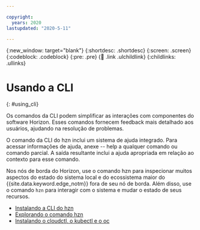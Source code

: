 ```yaml
---

copyright:
  years: 2020
lastupdated: "2020-5-11"

---
```


{:new_window: target="blank"}
{:shortdesc: .shortdesc}
{:screen: .screen}
{:codeblock: .codeblock}
{:pre: .pre}
{:child: .link .ulchildlink}
{:childlinks: .ullinks}

# Usando a CLI
{: #using_cli}

Os comandos da CLI podem simplificar as interações com componentes do software Horizon. Esses comandos fornecem feedback mais detalhado aos usuários, ajudando na resolução de problemas.

O comando da CLI do hzn inclui um sistema de ajuda integrado. Para acessar informações de ajuda, anexe -- help a qualquer comando ou comando parcial. A saída resultante inclui a ajuda apropriada em relação ao contexto para esse comando.

Nos nós de borda do Horizon, use o comando hzn para inspecionar muitos aspectos do estado do sistema local e do ecossistema maior do {{site.data.keyword.edge_notm}} fora de seu nó de borda. Além disso, use o comando `hzn` para interagir com o sistema e mudar o estado de seus recursos.

* [Instalando a CLI do hzn](hzn_cli.md)
* [Explorando o comando hzn](exploring_hzn.md)
* [Instalando o cloudctl, o kubectl e o oc](cloudctl_oc_cli.md)

